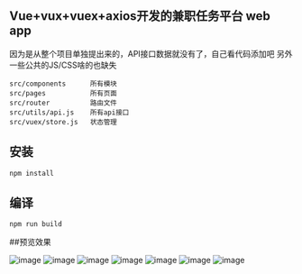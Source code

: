 ## Vue+vux+vuex+axios开发的兼职任务平台 web app
因为是从整个项目单独提出来的，API接口数据就没有了，自己看代码添加吧
另外一些公共的JS/CSS啥的也缺失

    src/components      所有模块
    src/pages           所有页面
    src/router          路由文件
    src/utils/api.js    所有api接口
    src/vuex/store.js   状态管理
    

    
    
## 安装
    npm install
    
## 编译
    npm run build
    
##预览效果

![image](demo/1.png)
![image](demo/2.png)
![image](demo/3.png)
![image](demo/4.png)
![image](demo/5.png)
![image](demo/6.png)
![image](demo/7.png)

